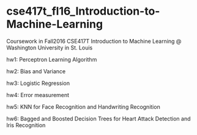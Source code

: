 # cse417t_fl16_Introduction-to-Machine-Learning
Coursework in Fall2016 CSE417T Introduction to Machine Learning @ Washington University in St. Louis

hw1: Perceptron Learning Algorithm

hw2: Bias and Variance

hw3: Logistic Regression

hw4: Error measurement

hw5: KNN for Face Recognition and Handwriting Recognition

hw6: Bagged and Boosted Decision Trees for Heart Attack Detection and Iris Recognition
